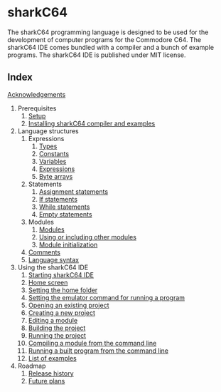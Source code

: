# sharkC64

The sharkC64 programming language is designed to be used for the development of computer programs 
for the Commodore C64. The sharkC64 IDE comes bundled with a compiler and a bunch of example programs.
The sharkC64 IDE is published under MIT license.


## Index
[Acknowledgements](acknowledgements.md)

1. Prerequisites
   1. [Setup](prerequisites/setup.md)
   2. [Installing sharkC64 compiler and examples](prerequisites/installing.md)
2. Language structures
   1. Expressions
      1. [Types](language/expressions/types.md)
      2. [Constants](language/expressions/constants.md)
      3. [Variables](language/expressions/variables.md)
      4. [Expressions](language/expressions/expressions.md)
      5. [Byte arrays](language/expressions/arrays.md)
   2. Statements
      1. [Assignment statements](language/statements/assignments.md)
      2. [If statements](language/statements/ifs.md)
      3. [While statements](language/statements/whiles.md)
      4. [Empty statements](language/statements/empty.md)
   3. Modules
      1. [Modules](language/modules/modules.md)
      2. [Using or including other modules](language/modules/uses.md)
      3. [Module initialization](language/modules/initialization.md)
   4. [Comments](language/comments.md)
   5. [Language syntax](language/syntax.md)
3. Using the sharkC64 IDE
   1. [Starting sharkC64 IDE](ide/starting.md)
   2. [Home screen](ide/homescreen.md)
   3. [Setting the home folder](ide/setting-home.md)
   4. [Setting the emulator command for running a program](ide/setting-emulator)
   5. [Opening an existing project](ide/opening)
   6. [Creating a new project](ide/creating-new.md)
   7. [Editing a module](ide/editing.md)
   8. [Building the project](ide/building.md)
   9. [Running the project](ide/running.md)
   10. [Compiling a module from the command line](ide/cli-compiling.md)
   11. [Running a built program from the command line](ide/cli-running.md)
   12. [List of examples](ide/examples.md)
4. Roadmap
   1. [Release history](roadmap/history.md)
   2. [Future plans](roadmap/future.md)





